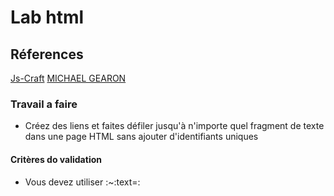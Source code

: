# Lab html
## Réferences

[Js-Craft]()
[MICHAEL GEARON]()

### Travail a faire

- Créez des liens et faites défiler jusqu'à n'importe quel fragment de texte dans une page HTML sans ajouter d'identifiants uniques
#### Critères do validation

- Vous devez utiliser :~:text=:
